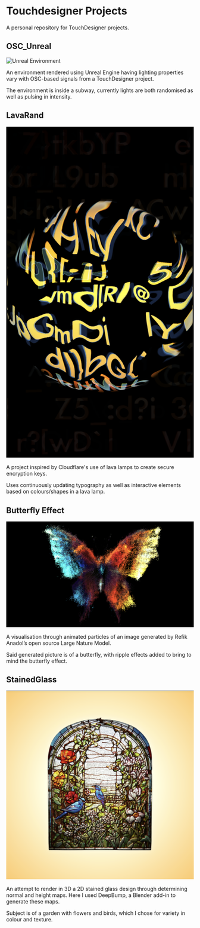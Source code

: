 # Touchdesigner Projects

A personal repository for TouchDesigner projects.

## OSC_Unreal

![Unreal Environment](RecolouredCarriage/RecolouredCarriage_ss.png)

An environment rendered using Unreal Engine having lighting properties vary with OSC-based signals from a TouchDesigner project.

The environment is inside a subway, currently lights are both randomised as well as pulsing in intensity.

## LavaRand 

![Interactive Typography](LavaRand/LavaRand_ss.png)

A project inspired by Cloudflare's use of lava lamps to create secure encryption keys. 

Uses continuously updating typography as well as interactive elements based on colours/shapes in a lava lamp.

## Butterfly Effect

![Particle Art](ButterflyEffect/ButterflyEffect_ss.png)

A visualisation through animated particles of an image generated by Refik Anadol’s open source Large Nature Model.

Said generated picture is of a butterfly, with ripple effects added to bring to mind the butterfly effect.

## StainedGlass

![Stained Glass](3DStainedGlass/3dstainedglass_ss.png)

An attempt to render in 3D a 2D stained glass design through determining normal and height maps. Here I used DeepBump, a Blender add-in to generate these maps.

Subject is of a garden with flowers and birds, which I chose for variety in colour and texture. 
